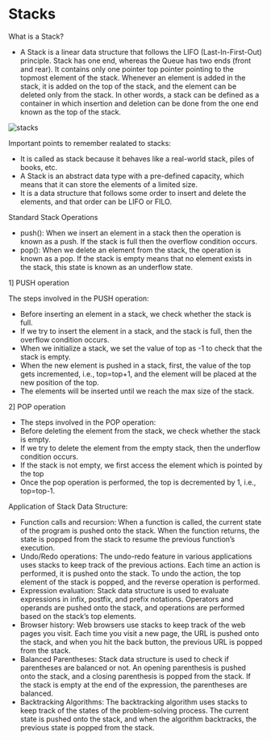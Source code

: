 # Stacks

What is a Stack?
- A Stack is a linear data structure that follows the LIFO (Last-In-First-Out) principle. Stack has one end, whereas the Queue has two ends (front and rear). It contains only one pointer top pointer pointing to the topmost element of the stack. Whenever an element is added in the stack, it is added on the top of the stack, and the element can be deleted only from the stack. In other words, a stack can be defined as a container in which insertion and deletion can be done from the one end known as the top of the stack.

![stacks](https://user-images.githubusercontent.com/125336949/229092307-6dc39c6c-4c26-41c4-81bb-eabcc030cca1.png)

Important points to remember realated to stacks:
- It is called as stack because it behaves like a real-world stack, piles of books, etc.
- A Stack is an abstract data type with a pre-defined capacity, which means that it can store the elements of a limited size.
- It is a data structure that follows some order to insert and delete the elements, and that order can be LIFO or FILO.

Standard Stack Operations
- push(): When we insert an element in a stack then the operation is known as a push. If the stack is full then the overflow condition occurs.
- pop(): When we delete an element from the stack, the operation is known as a pop. If the stack is empty means that no element exists in the stack, this state is known as an underflow state.

1] PUSH operation

The steps involved in the PUSH operation:
- Before inserting an element in a stack, we check whether the stack is full.
- If we try to insert the element in a stack, and the stack is full, then the overflow condition occurs.
- When we initialize a stack, we set the value of top as -1 to check that the stack is empty.
- When the new element is pushed in a stack, first, the value of the top gets incremented, i.e., top=top+1, and the element will be placed at the new position of the top.
- The elements will be inserted until we reach the max size of the stack.

2] POP operation

- The steps involved in the POP operation:
- Before deleting the element from the stack, we check whether the stack is empty.
- If we try to delete the element from the empty stack, then the underflow condition occurs.
- If the stack is not empty, we first access the element which is pointed by the top
- Once the pop operation is performed, the top is decremented by 1, i.e., top=top-1.

Application of Stack Data Structure:

- Function calls and recursion: When a function is called, the current state of the program is pushed onto the stack. When the function returns, the state is popped from the stack to resume the previous function’s execution.
- Undo/Redo operations: The undo-redo feature in various applications uses stacks to keep track of the previous actions. Each time an action is performed, it is pushed onto the stack. To undo the action, the top element of the stack is popped, and the reverse operation is performed.
- Expression evaluation: Stack data structure is used to evaluate expressions in infix, postfix, and prefix notations. Operators and operands are pushed onto the stack, and operations are performed based on the stack’s top elements.
- Browser history: Web browsers use stacks to keep track of the web pages you visit. Each time you visit a new page, the URL is pushed onto the stack, and when you hit the back button, the previous URL is popped from the stack.
- Balanced Parentheses: Stack data structure is used to check if parentheses are balanced or not. An opening parenthesis is pushed onto the stack, and a closing parenthesis is popped from the stack. If the stack is empty at the end of the expression, the parentheses are balanced.
- Backtracking Algorithms: The backtracking algorithm uses stacks to keep track of the states of the problem-solving process. The current state is pushed onto the stack, and when the algorithm backtracks, the previous state is popped from the stack.


